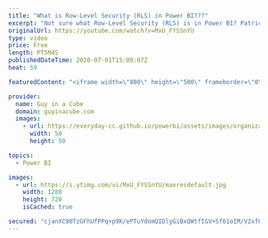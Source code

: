 ```yaml
---
title: "What is Row-Level Security (RLS) in Power BI???"
excerpt: "Not sure what Row-Level Security (RLS) is in Power BI? Patrick gives you a quick look at what it's about and how to use it.  Documentation: https://docs.microsoft.com/power-bi/admin/service-admin-rls  🎓 Continue your journey with our Row-Level Security course: https://guyinacu.be/rlscourse  📢 Become"
originalUrl: https://youtube.com/watch?v=MxU_FYSSnYU
type: video
price: Free
length: PT5M4S
publishedDateTime: 2020-07-01T15:00:07Z
heat: 59

featuredContent: "<iframe width=\"800\" height=\"500\" frameborder=\"0\" src=\"https://www.youtube.com/embed/MxU_FYSSnYU\" allow=\"accelerometer; autoplay; encrypted-media; gyroscope; picture-in-picture\" allowfullscreen></iframe>"

provider:
  name: Guy in a Cube
  domain: guyinacube.com
  images:
    - url: https://everyday-cc.github.io/powerbi/assets/images/organizations/guyinacube.com-50x50.jpg
      width: 50
      height: 50

topics:
  - Power BI

images:
  - url: https://i.ytimg.com/vi/MxU_FYSSnYU/maxresdefault.jpg
    width: 1280
    height: 720
    isCached: true

secured: "cjanXC90TzGFhUfPPq+p9K/ePTuYdomQIDlyGiBxQWtfIGV+Sf61oIM/V2xfGulzNrUQ5K6jSybrqLGW2bTUdbICzm/s4ykbs19HnncLkyQRf7iAk7tjvT3J+kYll9ezf21ISVTdHlfEw2YVfFE3haoo+ybWxmwXOEcZwBQQ7Rg6IlXdL+0iz7qAzATMqHcUNamvJ/kZDhhphnLQXbFpmjnc0AeKjvJUheprXXeRh0IzervFgJKfohGmr3vEfn5sg5qAgcH3lWLpcJfUEctDds/3fSDRKKP00hTR9eRKgxRFMseFPCtSndAHl9pJU8vfgjjF5cVrAW48V8rGIniFdkaNhk4h1Jh9GE1deqT7B72anhvlJBnuOWXIdpy5mJaRn1hRnT1+BOWUD/1LwjCAW5GC+L/X5X9mpGKhl+7jCjo=;qSNgwMZECWaUs7zkb0v9Tg=="
---
```


